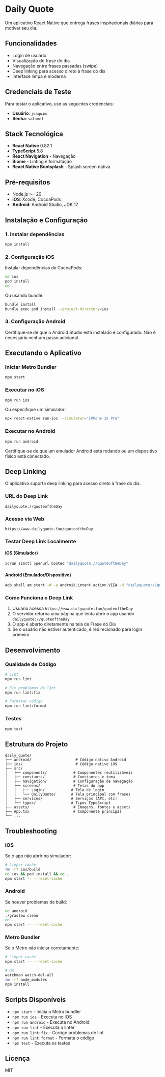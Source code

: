 # Daily Quote

Um aplicativo React Native que entrega frases inspiracionais diárias para motivar seu dia.

## Funcionalidades

- Login de usuário
- Visualização de frase do dia
- Navegação entre frases passadas (swipe)
- Deep linking para acesso direto à frase do dia
- Interface limpa e moderna

## Credenciais de Teste

Para testar o aplicativo, use as seguintes credenciais:

- **Usuário**: `joaquim`
- **Senha**: `salame1`

## Stack Tecnológica

- **React Native** 0.82.1
- **TypeScript** 5.8
- **React Navigation** - Navegação
- **Biome** - Linting e formatação
- **React Native Bootsplash** - Splash screen nativa

## Pré-requisitos

- Node.js >= 20
- **iOS**: Xcode, CocoaPods
- **Android**: Android Studio, JDK 17

## Instalação e Configuração

### 1. Instalar dependências

```bash
npm install
```

### 2. Configuração iOS

Instalar dependências do CocoaPods:

```bash
cd ios
pod install
cd ..
```

Ou usando bundle:

```bash
bundle install
bundle exec pod install --project-directory=ios
```

### 3. Configuração Android

Certifique-se de que o Android Studio está instalado e configurado. Não é necessário nenhum passo adicional.

## Executando o Aplicativo

### Iniciar Metro Bundler

```bash
npm start
```

### Executar no iOS

```bash
npm run ios
```

Ou especifique um simulador:

```bash
npx react-native run-ios --simulator="iPhone 15 Pro"
```

### Executar no Android

```bash
npm run android
```

Certifique-se de que um emulador Android está rodando ou um dispositivo físico está conectado.

## Deep Linking

O aplicativo suporta deep linking para acesso direto à frase do dia.

### URL do Deep Link

```
dailyquote://quoteoftheDay
```

### Acesso via Web

```
https://www.dailyquote.fun/quoteoftheDay
```

### Testar Deep Link Localmente

#### iOS (Simulador)

```bash
xcrun simctl openurl booted "dailyquote://quoteoftheDay"
```

#### Android (Emulador/Dispositivo)

```bash
adb shell am start -W -a android.intent.action.VIEW -d "dailyquote://quoteoftheDay"
```

### Como Funciona o Deep Link

1. Usuário acessa `https://www.dailyquote.fun/quoteoftheDay`
2. O servidor retorna uma página que tenta abrir o app usando `dailyquote://quoteoftheDay`
3. O app é aberto diretamente na tela de Frase do Dia
4. Se o usuário não estiver autenticado, é redirecionado para login primeiro

## Desenvolvimento

### Qualidade de Código

```bash
# Lint
npm run lint

# Fix problemas de lint
npm run lint:fix

# Formatar código
npm run lint:format
```

### Testes

```bash
npm test
```

## Estrutura do Projeto

```
daily_quote/
├── android/                    # Código nativo Android
├── ios/                        # Código nativo iOS
├── src/
│   ├── components/            # Componentes reutilizáveis
│   ├── constants/             # Constantes e tema
│   ├── navigation/            # Configuração de navegação
│   ├── screens/               # Telas do app
│   │   ├── Login/            # Tela de login
│   │   └── DailyQuote/       # Tela principal com frases
│   ├── services/             # Serviços (API, etc)
│   └── types/                # Tipos TypeScript
├── assets/                    # Imagens, fontes e assets
├── App.tsx                    # Componente principal
└── ...
```

## Troubleshooting

### iOS

Se o app não abrir no simulador:

```bash
# Limpar cache
rm -rf ios/build
cd ios && pod install && cd ..
npm start -- --reset-cache
```

### Android

Se houver problemas de build:

```bash
cd android
./gradlew clean
cd ..
npm start -- --reset-cache
```

### Metro Bundler

Se o Metro não iniciar corretamente:

```bash
# Limpar cache
npm start -- --reset-cache

# Ou
watchman watch-del-all
rm -rf node_modules
npm install
```

## Scripts Disponíveis

- `npm start` - Inicia o Metro bundler
- `npm run ios` - Executa no iOS
- `npm run android` - Executa no Android
- `npm run lint` - Executa o linter
- `npm run lint:fix` - Corrige problemas de lint
- `npm run lint:format` - Formata o código
- `npm test` - Executa os testes

## Licença

MIT
